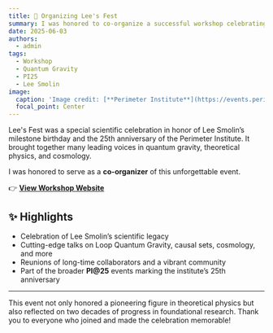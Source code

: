 ```yaml
---
title: 🎉 Organizing Lee's Fest
summary: I was honored to co-organize a successful workshop celebrating both Lee Smolin's milestone birthday and PI's 25th anniversary.
date: 2025-06-03
authors:
  - admin
tags:
  - Workshop
  - Quantum Gravity
  - PI25
  - Lee Smolin
image:
  caption: 'Image credit: [**Perimeter Institute**](https://events.perimeterinstitute.ca/event/937/overview)'
  focal_point: Center
---
```


Lee's Fest was a special scientific celebration in honor of Lee Smolin’s milestone birthday and the 25th anniversary of the Perimeter Institute. It brought together many leading voices in quantum gravity, theoretical physics, and cosmology.

I was honored to serve as a **co-organizer** of this unforgettable event.

👉 [**View Workshop Website**](https://events.perimeterinstitute.ca/event/937/overview)

## ✨ Highlights

- Celebration of Lee Smolin’s scientific legacy  
- Cutting-edge talks on Loop Quantum Gravity, causal sets, cosmology, and more  
- Reunions of long-time collaborators and a vibrant community  
- Part of the broader **PI@25** events marking the institute’s 25th anniversary  

---

This event not only honored a pioneering figure in theoretical physics but also reflected on two decades of progress in foundational research. Thank you to everyone who joined and made the celebration memorable!